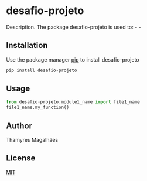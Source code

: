 # desafio-projeto

Description. 
The package desafio-projeto is used to:
	- 
	-

## Installation

Use the package manager [pip](https://pip.pypa.io/en/stable/) to install desafio-projeto

```bash
pip install desafio-projeto
```

## Usage

```python
from desafio-projeto.module1_name import file1_name
file1_name.my_function()
```

## Author
Thamyres Magalhães

## License
[MIT](https://choosealicense.com/licenses/mit/)

